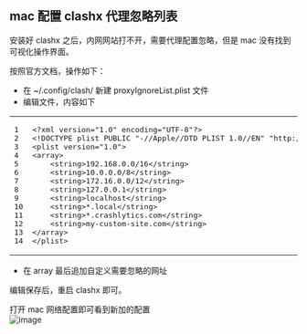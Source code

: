 ## mac 配置 clashx 代理忽略列表

安装好 clashx 之后，内网网站打不开，需要代理配置忽略，但是 mac 没有找到可视化操作界面。

按照官方文档，操作如下：

-   在 ~/.config/clash/ 新建 proxyIgnoreList.plist 文件
-   编辑文件，内容如下

<table><tbody><tr><td class="gutter"><pre><span class="line">1</span><br><span class="line">2</span><br><span class="line">3</span><br><span class="line">4</span><br><span class="line">5</span><br><span class="line">6</span><br><span class="line">7</span><br><span class="line">8</span><br><span class="line">9</span><br><span class="line">10</span><br><span class="line">11</span><br><span class="line">12</span><br><span class="line">13</span><br><span class="line">14</span><br></pre></td><td class="code"><pre><span class="line">&lt;?xml version="1.0" encoding="UTF-8"?&gt;</span><br><span class="line">&lt;!DOCTYPE plist PUBLIC "-//Apple//DTD PLIST 1.0//EN" "http://www.apple.com/DTDs/PropertyList-1.0.dtd"&gt;</span><br><span class="line">&lt;plist version="1.0"&gt;</span><br><span class="line">&lt;array&gt;</span><br><span class="line">    &lt;string&gt;192.168.0.0/16&lt;/string&gt;</span><br><span class="line">    &lt;string&gt;10.0.0.0/8&lt;/string&gt;</span><br><span class="line">    &lt;string&gt;172.16.0.0/12&lt;/string&gt;</span><br><span class="line">    &lt;string&gt;127.0.0.1&lt;/string&gt;</span><br><span class="line">    &lt;string&gt;localhost&lt;/string&gt;</span><br><span class="line">    &lt;string&gt;*.local&lt;/string&gt;</span><br><span class="line">    &lt;string&gt;*.crashlytics.com&lt;/string&gt;</span><br><span class="line">    &lt;string&gt;my-custom-site.com&lt;/string&gt;</span><br><span class="line">&lt;/array&gt;</span><br><span class="line">&lt;/plist&gt;</span><br></pre></td></tr></tbody></table>

-   在 array 最后追加自定义需要忽略的网址

编辑保存后，重启 clashx 即可。

打开 mac 网络配置即可看到新加的配置  
![image](https://i.loli.net/2020/11/20/di6Zv2mw7bgtoNU.png)
